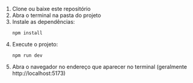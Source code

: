 1. Clone ou baixe este repositório
2. Abra o terminal na pasta do projeto
3. Instale as dependências:
   ```
   npm install
   ```
4. Execute o projeto:
   ```
   npm run dev
   ```
5. Abra o navegador no endereço que aparecer no terminal (geralmente http://localhost:5173)